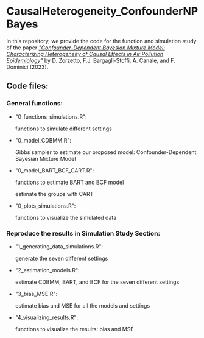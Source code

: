 # CausalHeterogeneity_ConfounderNPBayes

In this repository, we provide the code for the function and simulation study of the paper <a href=https://arxiv.org/abs/2302.11656>_"Confounder-Dependent Bayesian Mixture Model: Characterizing Heterogeneity of Causal Effects in Air Pollution Epidemiology"_ </a> by D. Zorzetto, F.J. Bargagli-Stoffi, A. Canale, and F. Dominici (2023). 

## Code files:

### General functions:
 - "0_functions_simulations.R":
   
    functions to simulate different settings
 - "0_model_CDBMM.R":

   Gibbs sampler to estimate our proposed model: Confounder-Dependent Bayesian Mixture Model
 - "0_model_BART_BCF_CART.R":

   functions to estimate BART and BCF model

   estimate the groups with CART
 - "0_plots_simulations.R":

   functions to visualize the simulated data

### Reproduce the results in Simulation Study Section:
 - "1_generating_data_simulations.R":

   generate the seven different settings
 - "2_estimation_models.R":

   estimate CDBMM, BART, and BCF for the seven different settings
 - "3_bias_MSE.R":

   estimate bias and MSE for all the models and settings
 - "4_visualizing_results.R":

   functions to visualize the results: bias and MSE
